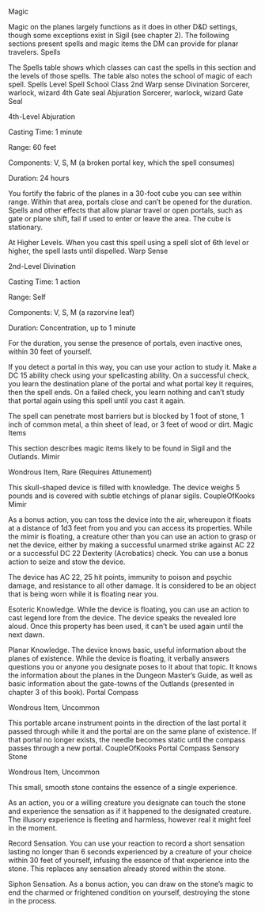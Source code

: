 Magic

Magic on the planes largely functions as it does in other D&D settings, though some exceptions exist in Sigil (see chapter 2). The following sections present spells and magic items the DM can provide for planar travelers.
Spells

The Spells table shows which classes can cast the spells in this section and the levels of those spells. The table also notes the school of magic of each spell.
Spells
Level 	Spell 	School 	Class
2nd 	Warp sense 	Divination 	Sorcerer, warlock, wizard
4th 	Gate seal 	Abjuration 	Sorcerer, warlock, wizard
Gate Seal

4th-Level Abjuration

Casting Time: 1 minute

Range: 60 feet

Components: V, S, M (a broken portal key, which the spell consumes)

Duration: 24 hours

You fortify the fabric of the planes in a 30-foot cube you can see within range. Within that area, portals close and can’t be opened for the duration. Spells and other effects that allow planar travel or open portals, such as gate or plane shift, fail if used to enter or leave the area. The cube is stationary.

At Higher Levels. When you cast this spell using a spell slot of 6th level or higher, the spell lasts until dispelled.
Warp Sense

2nd-Level Divination

Casting Time: 1 action

Range: Self

Components: V, S, M (a razorvine leaf)

Duration: Concentration, up to 1 minute

For the duration, you sense the presence of portals, even inactive ones, within 30 feet of yourself.

If you detect a portal in this way, you can use your action to study it. Make a DC 15 ability check using your spellcasting ability. On a successful check, you learn the destination plane of the portal and what portal key it requires, then the spell ends. On a failed check, you learn nothing and can’t study that portal again using this spell until you cast it again.

The spell can penetrate most barriers but is blocked by 1 foot of stone, 1 inch of common metal, a thin sheet of lead, or 3 feet of wood or dirt.
Magic Items

This section describes magic items likely to be found in Sigil and the Outlands.
Mimir

Wondrous Item, Rare (Requires Attunement)

This skull-shaped device is filled with knowledge. The device weighs 5 pounds and is covered with subtle etchings of planar sigils.
CoupleOfKooks
Mimir

As a bonus action, you can toss the device into the air, whereupon it floats at a distance of 1d3 feet from you and you can access its properties. While the mimir is floating, a creature other than you can use an action to grasp or net the device, either by making a successful unarmed strike against AC 22 or a successful DC 22 Dexterity (Acrobatics) check. You can use a bonus action to seize and stow the device.

The device has AC 22, 25 hit points, immunity to poison and psychic damage, and resistance to all other damage. It is considered to be an object that is being worn while it is floating near you.

Esoteric Knowledge. While the device is floating, you can use an action to cast legend lore from the device. The device speaks the revealed lore aloud. Once this property has been used, it can’t be used again until the next dawn.

Planar Knowledge. The device knows basic, useful information about the planes of existence. While the device is floating, it verbally answers questions you or anyone you designate poses to it about that topic. It knows the information about the planes in the Dungeon Master’s Guide, as well as basic information about the gate-towns of the Outlands (presented in chapter 3 of this book).
Portal Compass

Wondrous Item, Uncommon

This portable arcane instrument points in the direction of the last portal it passed through while it and the portal are on the same plane of existence. If that portal no longer exists, the needle becomes static until the compass passes through a new portal.
CoupleOfKooks
Portal Compass
Sensory Stone

Wondrous Item, Uncommon

This small, smooth stone contains the essence of a single experience.

As an action, you or a willing creature you designate can touch the stone and experience the sensation as if it happened to the designated creature. The illusory experience is fleeting and harmless, however real it might feel in the moment.

Record Sensation. You can use your reaction to record a short sensation lasting no longer than 6 seconds experienced by a creature of your choice within 30 feet of yourself, infusing the essence of that experience into the stone. This replaces any sensation already stored within the stone.

Siphon Sensation. As a bonus action, you can draw on the stone’s magic to end the charmed or frightened condition on yourself, destroying the stone in the process.